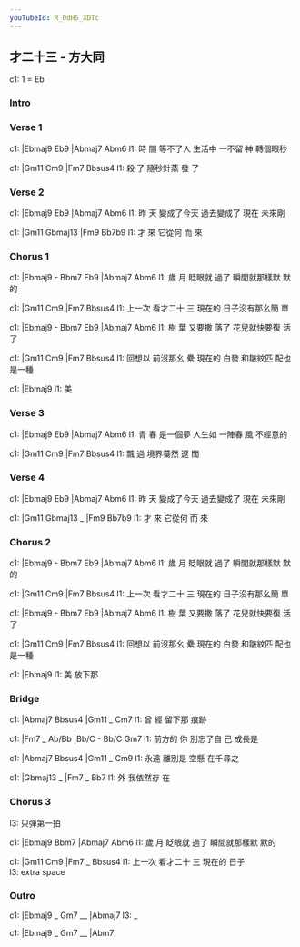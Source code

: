 ```yaml
---
youTubeId: R_0dH5_XDTc
---
```


## 才二十三 - 方大同

c1: 1 = Eb

### Intro

### Verse 1

c1: |Ebmaj9   Eb9     |Abmaj7        Abm6
l1:     時 間 等不了人 生活中 一不留 神  轉個眼秒

c1: |Gm11      Cm9        |Fm7   Bbsus4
l1:  殺       了  隨秒針蒸 發  了

### Verse 2

c1: |Ebmaj9   Eb9       |Abmaj7     Abm6
l1:     昨 天 變成了今天 過去變成了 現在 未來剛

c1: |Gm11      Gbmaj13        |Fm9   Bb7b9
l1:  才      來       它從何   而 來

### Chorus 1

c1: |Ebmaj9 -   Bbm7      Eb9 |Abmaj7       Abm6
l1:  歲     月  眨眼就    過了 瞬間就那樣默 默的

c1:       |Gm11      Cm9       |Fm7            Bbsus4
l1: 上一次 看才二十  三  現在的 日子沒有那幺簡 單

c1: |Ebmaj9 -   Bbm7      Eb9 |Abmaj7       Abm6
l1:  樹     葉  又要撒    落了 花兒就快要復 活了

c1:       |Gm11     Cm9      |Fm7           Bbsus4
l1: 回想以 前沒那幺 纍 現在的 白發 和皺紋匹 配也是一種

c1: |Ebmaj9
l1:  美

### Verse 3

c1: |Ebmaj9   Eb9     |Abmaj7        Abm6
l1:     青 春 是一個夢 人生如 一陣春 風  不經意的

c1: |Gm11      Cm9         |Fm7   Bbsus4
l1:  飄        過  境界驀然 遼    闊

### Verse 4

c1: |Ebmaj9   Eb9       |Abmaj7     Abm6
l1:     昨 天 變成了今天 過去變成了 現在 未來剛

c1: |Gm11      Gbmaj13   _ |Fm9   Bb7b9
l1:  才      來    它從何   而 來

### Chorus 2

c1: |Ebmaj9 -   Bbm7      Eb9 |Abmaj7       Abm6
l1:  歲     月  眨眼就    過了 瞬間就那樣默 默的

c1:       |Gm11      Cm9       |Fm7            Bbsus4
l1: 上一次 看才二十  三  現在的 日子沒有那幺簡 單

c1: |Ebmaj9 -   Bbm7      Eb9 |Abmaj7       Abm6
l1:  樹     葉  又要撒    落了 花兒就快要復 活了

c1:       |Gm11     Cm9      |Fm7           Bbsus4
l1: 回想以 前沒那幺 纍 現在的 白發 和皺紋匹 配也是一種

c1: |Ebmaj9
l1:  美    放下那

### Bridge

c1: |Abmaj7  Bbsus4   |Gm11 _ Cm7
l1:  曾    經   留下那 痕跡

c1:       |Fm7 _ Ab/Bb      |Bb/C - Bb/C Gm7
l1: 前方的 你       別忘了自 己          成長是

c1: |Abmaj7 Bbsus4  |Gm11    _ Cm9
l1:  永遠     離別是 空懸         在千尋之

c1: |Gbmaj13   _        |Fm7 _ Bb7
l1:  外         我依然存 在

### Chorus 3

l3: 只弹第一拍

c1: |Ebmaj9     Bbm7          |Abmaj7       Abm6
l1:  歲     月  眨眼就    過了 瞬間就那樣默 默的

c1:       |Gm11      Cm9       |Fm7  _ Bbsus4
l1: 上一次 看才二十  三  現在的 日子   
l3:                                    extra space

### Outro

c1: |Ebmaj9 _ Gm7 __ |Abmaj7
l3:  _

c1: |Ebmaj9 _ Gm7 __ |Abm7